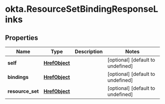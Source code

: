 # okta.ResourceSetBindingResponseLinks

## Properties

Name | Type | Description | Notes
------------ | ------------- | ------------- | -------------
**self** | [**HrefObject**](HrefObject.md) |  | [optional] [default to undefined]
**bindings** | [**HrefObject**](HrefObject.md) |  | [optional] [default to undefined]
**resource_set** | [**HrefObject**](HrefObject.md) |  | [optional] [default to undefined]

